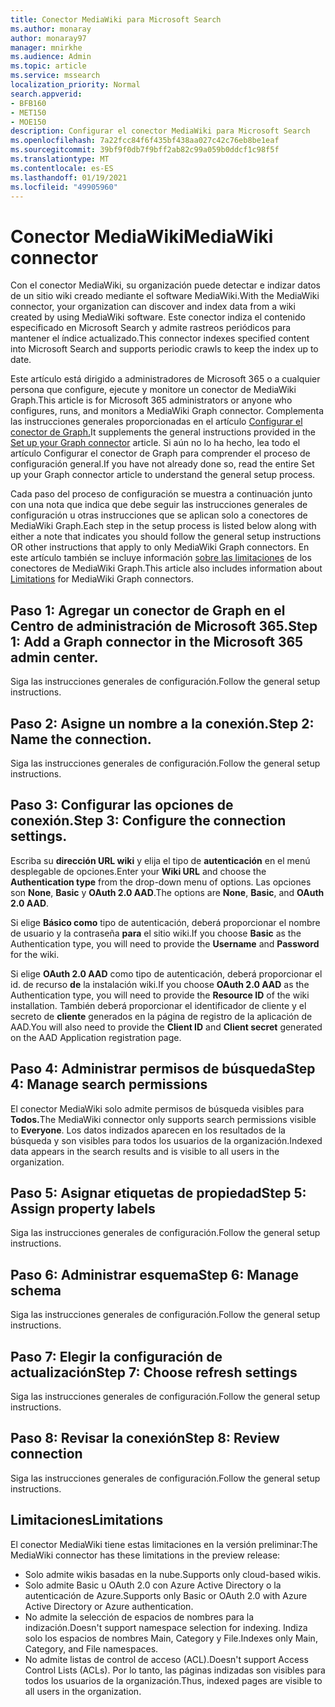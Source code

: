 ```yaml
---
title: Conector MediaWiki para Microsoft Search
ms.author: monaray
author: monaray97
manager: mnirkhe
ms.audience: Admin
ms.topic: article
ms.service: mssearch
localization_priority: Normal
search.appverid:
- BFB160
- MET150
- MOE150
description: Configurar el conector MediaWiki para Microsoft Search
ms.openlocfilehash: 7a22fcc84f6f435bf438aa027c42c76eb8be1eaf
ms.sourcegitcommit: 39bf9f0db7f9bff2ab82c99a059b0ddcf1c98f5f
ms.translationtype: MT
ms.contentlocale: es-ES
ms.lasthandoff: 01/19/2021
ms.locfileid: "49905960"
---
```

# <a name="mediawiki-connector"></a><span data-ttu-id="ffe23-103">Conector MediaWiki</span><span class="sxs-lookup"><span data-stu-id="ffe23-103">MediaWiki connector</span></span>

<span data-ttu-id="ffe23-104">Con el conector MediaWiki, su organización puede detectar e indizar datos de un sitio wiki creado mediante el software MediaWiki.</span><span class="sxs-lookup"><span data-stu-id="ffe23-104">With the MediaWiki connector, your organization can discover and index data from a wiki created by using MediaWiki software.</span></span> <span data-ttu-id="ffe23-105">Este conector indiza el contenido especificado en Microsoft Search y admite rastreos periódicos para mantener el índice actualizado.</span><span class="sxs-lookup"><span data-stu-id="ffe23-105">This connector indexes specified content into Microsoft Search and supports periodic crawls to keep the index up to date.</span></span>

<span data-ttu-id="ffe23-106">Este artículo está dirigido a administradores de Microsoft 365 o a cualquier persona que configure, ejecute y monitore un conector de MediaWiki Graph.</span><span class="sxs-lookup"><span data-stu-id="ffe23-106">This article is for Microsoft 365 administrators or anyone who configures, runs, and monitors a MediaWiki Graph connector.</span></span> <span data-ttu-id="ffe23-107">Complementa las instrucciones generales proporcionadas en el artículo [Configurar el conector de Graph.](configure-connector.md)</span><span class="sxs-lookup"><span data-stu-id="ffe23-107">It supplements the general instructions provided in the [Set up your Graph connector](configure-connector.md) article.</span></span> <span data-ttu-id="ffe23-108">Si aún no lo ha hecho, lea todo el artículo Configurar el conector de Graph para comprender el proceso de configuración general.</span><span class="sxs-lookup"><span data-stu-id="ffe23-108">If you have not already done so, read the entire Set up your Graph connector article to understand the general setup process.</span></span>

<span data-ttu-id="ffe23-109">Cada paso del proceso de configuración se muestra a continuación junto con una nota que indica que debe seguir las instrucciones generales de configuración u otras instrucciones que se aplican solo a conectores de MediaWiki Graph.</span><span class="sxs-lookup"><span data-stu-id="ffe23-109">Each step in the setup process is listed below along with either a note that indicates you should follow the general setup instructions OR other instructions that apply to only MediaWiki Graph connectors.</span></span> <span data-ttu-id="ffe23-110">En este artículo también se incluye información [sobre las limitaciones](#limitations) de los conectores de MediaWiki Graph.</span><span class="sxs-lookup"><span data-stu-id="ffe23-110">This article also includes information about [Limitations](#limitations) for MediaWiki Graph connectors.</span></span> 

## <a name="step-1-add-a-graph-connector-in-the-microsoft-365-admin-center"></a><span data-ttu-id="ffe23-111">Paso 1: Agregar un conector de Graph en el Centro de administración de Microsoft 365.</span><span class="sxs-lookup"><span data-stu-id="ffe23-111">Step 1: Add a Graph connector in the Microsoft 365 admin center.</span></span>
<span data-ttu-id="ffe23-112">Siga las instrucciones generales de configuración.</span><span class="sxs-lookup"><span data-stu-id="ffe23-112">Follow the general setup instructions.</span></span>

## <a name="step-2-name-the-connection"></a><span data-ttu-id="ffe23-113">Paso 2: Asigne un nombre a la conexión.</span><span class="sxs-lookup"><span data-stu-id="ffe23-113">Step 2: Name the connection.</span></span>
<span data-ttu-id="ffe23-114">Siga las instrucciones generales de configuración.</span><span class="sxs-lookup"><span data-stu-id="ffe23-114">Follow the general setup instructions.</span></span>
 
## <a name="step-3-configure-the-connection-settings"></a><span data-ttu-id="ffe23-115">Paso 3: Configurar las opciones de conexión.</span><span class="sxs-lookup"><span data-stu-id="ffe23-115">Step 3: Configure the connection settings.</span></span>
<span data-ttu-id="ffe23-116">Escriba su **dirección URL wiki** y elija el tipo de **autenticación** en el menú desplegable de opciones.</span><span class="sxs-lookup"><span data-stu-id="ffe23-116">Enter your **Wiki URL** and choose the **Authentication type** from the drop-down menu of options.</span></span> <span data-ttu-id="ffe23-117">Las opciones son **None**, **Basic** y **OAuth 2.0 AAD**.</span><span class="sxs-lookup"><span data-stu-id="ffe23-117">The options are **None**, **Basic**, and **OAuth 2.0 AAD**.</span></span>

<span data-ttu-id="ffe23-118">Si elige **Básico como** tipo de autenticación,  deberá proporcionar el nombre de usuario y la contraseña **para** el sitio wiki.</span><span class="sxs-lookup"><span data-stu-id="ffe23-118">If you choose **Basic** as the Authentication type, you will need to provide the **Username** and **Password** for the wiki.</span></span>

<span data-ttu-id="ffe23-119">Si elige **OAuth 2.0 AAD** como tipo de autenticación, deberá proporcionar el id. de recurso **de** la instalación wiki.</span><span class="sxs-lookup"><span data-stu-id="ffe23-119">If you choose **OAuth 2.0 AAD** as the Authentication type, you will need to provide the **Resource ID** of the wiki installation.</span></span> <span data-ttu-id="ffe23-120">También deberá proporcionar el  identificador de cliente y el secreto de **cliente** generados en la página de registro de la aplicación de AAD.</span><span class="sxs-lookup"><span data-stu-id="ffe23-120">You will also need to provide the **Client ID** and **Client secret** generated on the AAD Application registration page.</span></span> 

## <a name="step-4-manage-search-permissions"></a><span data-ttu-id="ffe23-121">Paso 4: Administrar permisos de búsqueda</span><span class="sxs-lookup"><span data-stu-id="ffe23-121">Step 4: Manage search permissions</span></span>
<span data-ttu-id="ffe23-122">El conector MediaWiki solo admite permisos de búsqueda visibles para **Todos.**</span><span class="sxs-lookup"><span data-stu-id="ffe23-122">The MediaWiki connector only supports search permissions visible to **Everyone**.</span></span> <span data-ttu-id="ffe23-123">Los datos indizados aparecen en los resultados de la búsqueda y son visibles para todos los usuarios de la organización.</span><span class="sxs-lookup"><span data-stu-id="ffe23-123">Indexed data appears in the search results and is visible to all users in the organization.</span></span>

## <a name="step-5-assign-property-labels"></a><span data-ttu-id="ffe23-124">Paso 5: Asignar etiquetas de propiedad</span><span class="sxs-lookup"><span data-stu-id="ffe23-124">Step 5: Assign property labels</span></span>
<span data-ttu-id="ffe23-125">Siga las instrucciones generales de configuración.</span><span class="sxs-lookup"><span data-stu-id="ffe23-125">Follow the general setup instructions.</span></span>

## <a name="step-6-manage-schema"></a><span data-ttu-id="ffe23-126">Paso 6: Administrar esquema</span><span class="sxs-lookup"><span data-stu-id="ffe23-126">Step 6: Manage schema</span></span>
<span data-ttu-id="ffe23-127">Siga las instrucciones generales de configuración.</span><span class="sxs-lookup"><span data-stu-id="ffe23-127">Follow the general setup instructions.</span></span>

## <a name="step-7-choose-refresh-settings"></a><span data-ttu-id="ffe23-128">Paso 7: Elegir la configuración de actualización</span><span class="sxs-lookup"><span data-stu-id="ffe23-128">Step 7: Choose refresh settings</span></span>
<span data-ttu-id="ffe23-129">Siga las instrucciones generales de configuración.</span><span class="sxs-lookup"><span data-stu-id="ffe23-129">Follow the general setup instructions.</span></span>

## <a name="step-8-review-connection"></a><span data-ttu-id="ffe23-130">Paso 8: Revisar la conexión</span><span class="sxs-lookup"><span data-stu-id="ffe23-130">Step 8: Review connection</span></span>
<span data-ttu-id="ffe23-131">Siga las instrucciones generales de configuración.</span><span class="sxs-lookup"><span data-stu-id="ffe23-131">Follow the general setup instructions.</span></span>

<!---## Troubleshooting-->
<!---To be added-->

## <a name="limitations"></a><span data-ttu-id="ffe23-132">Limitaciones</span><span class="sxs-lookup"><span data-stu-id="ffe23-132">Limitations</span></span>
<span data-ttu-id="ffe23-133">El conector MediaWiki tiene estas limitaciones en la versión preliminar:</span><span class="sxs-lookup"><span data-stu-id="ffe23-133">The MediaWiki connector has these limitations in the preview release:</span></span>

* <span data-ttu-id="ffe23-134">Solo admite wikis basadas en la nube.</span><span class="sxs-lookup"><span data-stu-id="ffe23-134">Supports only cloud-based wikis.</span></span>
* <span data-ttu-id="ffe23-135">Solo admite Basic u OAuth 2.0 con Azure Active Directory o la autenticación de Azure.</span><span class="sxs-lookup"><span data-stu-id="ffe23-135">Supports only Basic or OAuth 2.0 with Azure Active Directory or Azure authentication.</span></span>
* <span data-ttu-id="ffe23-136">No admite la selección de espacios de nombres para la indización.</span><span class="sxs-lookup"><span data-stu-id="ffe23-136">Doesn't support namespace selection for indexing.</span></span> <span data-ttu-id="ffe23-137">Indiza solo los espacios de nombres Main, Category y File.</span><span class="sxs-lookup"><span data-stu-id="ffe23-137">Indexes only Main, Category, and File namespaces.</span></span>
* <span data-ttu-id="ffe23-138">No admite listas de control de acceso (ACL).</span><span class="sxs-lookup"><span data-stu-id="ffe23-138">Doesn't support Access Control Lists (ACLs).</span></span> <span data-ttu-id="ffe23-139">Por lo tanto, las páginas indizadas son visibles para todos los usuarios de la organización.</span><span class="sxs-lookup"><span data-stu-id="ffe23-139">Thus, indexed pages are visible to all users in the organization.</span></span>
